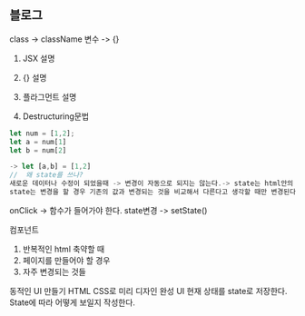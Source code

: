 ## 블로그
class -> className
변수 -> {}

1. JSX 설명
2. {} 설명
3. 플라그먼트 설명


4. Destructuring문법
``` javascript
let num = [1,2];
let a = num[1]
let b = num[2]

-> let [a,b] = [1,2]
//  왜 state를 쓰나?
새로운 데이터나 수정이 되었을때 -> 변경이 자동으로 되지는 않는다.-> state는 html안의 변경 시 자동으로 된다.
state는 변경을 할 경우 기존의 값과 변경되는 것을 비교해서 다른다고 생각할 때만 변경된다.
```

onClick -> 함수가 들어가야 한다.
state변경 -> setState()


컴포넌트
1. 반복적인 html 축약할 때
2. 페이지를 만들어야 할 경우
3. 자주 변경되는 것들

동적인 UI 만들기
HTML CSS로 미리 디자인 완성
UI 현재 상태를 state로 저장한다.
State에 따라 어떻게 보일지 작성한다.